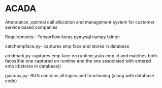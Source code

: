 # ACADA
Attendance ,optimal call allocation and management system for customer service based companies

Requirements:-
Tensorflow
keras
pymysql
numpy
tkinter


catchempface.py- captures emp face and stores in database

atndmark.py-captures emp face on runtime,asks emp id and matches both faces(the one captured on runtime and the one associated with entered emp id(stores in database))

guicopy.py- RUN
            contains all logics and functioning (along with database code)
            
